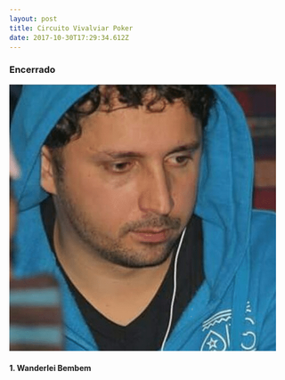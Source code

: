 ```yaml
---
layout: post
title: Circuito Vivalviar Poker
date: 2017-10-30T17:29:34.612Z
---
```

<div class="col-8">

<h3 class="center text-danger">Encerrado</h3>

<div class="team">

<div class="row">

<div class="col-md-4">

<div class="team-player">

![1. Wanderlei Bembem](/uploads/1_wanderlei_bembem.png)

<h4 class="title">1. Wanderlei Bembem</h4>

</div>

</div>

</div>

</div>

</div>

<!--<div class="col-8">

<h3>Ranking:</h3>

<table class="table table-bordered rank">

<thead>

<th>Nome</th>

<th>Pontos</th>

</thead>

<tbody>

<tr>

<td>Wanderlei Bembem</td>

<td>3965</td>

</tr>

<tr>

<td>Márcio Alexandre</td>

<td>3245</td>

</tr>

<tr>

<td>Rafael Rodrigues</td>

<td>3215</td>

</tr>

<tr>

<td>Marcelo Victor</td>

<td>3150</td>

</tr>

<tr>

<td>Luciano Ferreira</td>

<td>2995</td>

</tr>

<tr>

<td>Pedro Brito</td>

<td>2810</td>

</tr>

<tr>

<td>Maikon Hoshi</td>

<td>2790</td>

</tr>

<tr>

<td>André Caldas</td>

<td>2525</td>

</tr>

<tr>

<td>Djerson Alves</td>

<td>2430</td>

</tr>

<tr>

<td>Tiago Rocha</td>

<td>2340</td>

</tr>

<tr>

<td>Thiago Abdalla</td>

<td>2295</td>

</tr>

<tr>

<td>José Lucas</td>

<td>2165</td>

</tr>

<tr>

<td>Cleiton Ties</td>

<td>2140</td>

</tr>

<tr>

<td>Reidir de Melo</td>

<td>1970</td>

</tr>

<tr>

<td>Anderson Alves</td>

<td>1870</td>

</tr>

<tr>

<td>Renê Pereira</td>

<td>1855</td>

</tr>

<tr>

<td>Gustavo Soler</td>

<td>1830</td>

</tr>

<tr>

<td>Alexandre Fonseca</td>

<td>1800</td>

</tr>

<tr>

<td>Wesley Vieira</td>

<td>1730</td>

</tr>

<tr>

<td>Walter Crudo</td>

<td>1675</td>

</tr>

<tr>

<td>Fabiano Chumann</td>

<td>1670</td>

</tr>

<tr>

<td>Miguel Angelo</td>

<td>1610</td>

</tr>

<tr>

<td>Cláudia Villarinho</td>

<td>1490</td>

</tr>

<tr>

<td>Rodrigo Maia</td>

<td>1470</td>

</tr>

<tr>

<td>Paulo Oliveira</td>

<td>1460</td>

</tr>

<tr>

<td>Fábio Rödel</td>

<td>1455</td>

</tr>

<tr>

<td>Cláudio Humberto</td>

<td>1435</td>

</tr>

<tr>

<td>Erigon Wesley</td>

<td>1390</td>

</tr>

<tr>

<td>Diego Braido</td>

<td>1370</td>

</tr>

<tr>

<td>Guilherme Isac</td>

<td>1220</td>

</tr>

<tr>

<td>Miguel Bueno</td>

<td>1195</td>

</tr>

<tr>

<td>Ricardo Vales</td>

<td>1130</td>

</tr>

<tr>

<td>Daniel Santos</td>

<td>1115</td>

</tr>

<tr>

<td>Jean Pierre</td>

<td>1070</td>

</tr>

<tr>

<td>Leandro Freitas</td>

<td>1025</td>

</tr>

<tr>

<td>Jhonathan Ribeiro</td>

<td>1000</td>

</tr>

<tr>

<td>André Tavares</td>

<td>955</td>

</tr>

<tr>

<td>Jessé David</td>

<td>890</td>

</tr>

<tr>

<td>Jair Constancio</td>

<td>870</td>

</tr>

<tr>

<td>Danilo Arenales</td>

<td>800</td>

</tr>

<tr>

<td>Fábio Augusto</td>

<td>780</td>

</tr>

<tr>

<td>Álvaro Neves</td>

<td>770</td>

</tr>

<tr>

<td>Laerte Valadares</td>

<td>750</td>

</tr>

<tr>

<td>Geofran Martins</td>

<td>750</td>

</tr>

<tr>

<td>Jorge Andrade</td>

<td>730</td>

</tr>

<tr>

<td>Felipe Silva</td>

<td>720</td>

</tr>

<tr>

<td>Guilherme Ramos</td>

<td>700</td>

</tr>

<tr>

<td>Leandro Ferreira</td>

<td>700</td>

</tr>

<tr>

<td>José Pedro</td>

<td>680</td>

</tr>

<tr>

<td>Fernando Girodo</td>

<td>680</td>

</tr>

<tr>

<td>Deividi Schwendler</td>

<td>680</td>

</tr>

<tr>

<td>Maurício Garrido</td>

<td>670</td>

</tr>

<tr>

<td>Lucas Gomes</td>

<td>650</td>

</tr>

<tr>

<td>Mateus Faria</td>

<td>640</td>

</tr>

<tr>

<td>Valber Torres</td>

<td>630</td>

</tr>

<tr>

<td>Luiz Ricardo</td>

<td>620</td>

</tr>

<tr>

<td>Emanuel Fernandez</td>

<td>620</td>

</tr>

<tr>

<td>Renan Santos</td>

<td>600</td>

</tr>

<tr>

<td>Sandro Gomes</td>

<td>580</td>

</tr>

<tr>

<td>Evandro Tirelo</td>

<td>580</td>

</tr>

<tr>

<td>Roney Nascimento</td>

<td>560</td>

</tr>

<tr>

<td>Willian Yagui</td>

<td>540</td>

</tr>

<tr>

<td>Luiz Athayde</td>

<td>535</td>

</tr>

<tr>

<td>Matheus Bavilacqua</td>

<td>520</td>

</tr>

<tr>

<td>Fabrício Silva</td>

<td>515</td>

</tr>

<tr>

<td>Jorge Gomes</td>

<td>510</td>

</tr>

<tr>

<td>Lucas Freitas</td>

<td>500</td>

</tr>

<tr>

<td>Neiva Junior</td>

<td>500</td>

</tr>

<tr>

<td>Caio Papalia</td>

<td>500</td>

</tr>

<tr>

<td>Adriano Simões</td>

<td>490</td>

</tr>

<tr>

<td>George Campos</td>

<td>490</td>

</tr>

<tr>

<td>Rafael Oliveira</td>

<td>480</td>

</tr>

<tr>

<td>Vinícius Beretens</td>

<td>480</td>

</tr>

<tr>

<td>Wandernilson Pereira</td>

<td>480</td>

</tr>

<tr>

<td>Tiago Purcino</td>

<td>480</td>

</tr>

<tr>

<td>Murilo Lopes</td>

<td>470</td>

</tr>

<tr>

<td>Rafael Faria</td>

<td>470</td>

</tr>

<tr>

<td>Silas Furlane</td>

<td>460</td>

</tr>

<tr>

<td>Billa Pires</td>

<td>450</td>

</tr>

<tr>

<td>Cristiano Alves</td>

<td>445</td>

</tr>

<tr>

<td>Lauriê Tournier</td>

<td>440</td>

</tr>

<tr>

<td>Anibal Espinoza</td>

<td>440</td>

</tr>

<tr>

<td>Tiago Turini</td>

<td>420</td>

</tr>

<tr>

<td>Vagner Nunes</td>

<td>420</td>

</tr>

<tr>

<td>Robson Vieira</td>

<td>420</td>

</tr>

<tr>

<td>Alexandre Batista</td>

<td>420</td>

</tr>

<tr>

<td>Rafael Pandolfo</td>

<td>410</td>

</tr>

<tr>

<td>ítalo Yuri</td>

<td>400</td>

</tr>

<tr>

<td>Fernando Felito</td>

<td>390</td>

</tr>

<tr>

<td>Pablo Rey</td>

<td>390</td>

</tr>

<tr>

<td>Ricardo Mendes</td>

<td>390</td>

</tr>

<tr>

<td>Wagner Moreira</td>

<td>360</td>

</tr>

<tr>

<td>Cunha Neto</td>

<td>350</td>

</tr>

<tr>

<td>Gabriel Abud</td>

<td>350</td>

</tr>

<tr>

<td>Leonardo Guimarães</td>

<td>340</td>

</tr>

<tr>

<td>Gabriel Rigon</td>

<td>330</td>

</tr>

<tr>

<td>Ronaldo Mansur</td>

<td>330</td>

</tr>

<tr>

<td>Matheus Bacellar</td>

<td>330</td>

</tr>

<tr>

<td>Paulo Rodrigo</td>

<td>320</td>

</tr>

<tr>

<td>João Victor</td>

<td>310</td>

</tr>

<tr>

<td>Poker Mundial</td>

<td>310</td>

</tr>

<tr>

<td>Thesco Silva</td>

<td>310</td>

</tr>

<tr>

<td>Luann Fylippe</td>

<td>310</td>

</tr>

<tr>

<td>Hewerton Castilho</td>

<td>300</td>

</tr>

<tr>

<td>Emerson Souza</td>

<td>290</td>

</tr>

<tr>

<td>Michel Henrique</td>

<td>290</td>

</tr>

<tr>

<td>Wesley Bisineli</td>

<td>290</td>

</tr>

<tr>

<td>Renan Brumatti</td>

<td>290</td>

</tr>

<tr>

<td>Alex Bueno</td>

<td>290</td>

</tr>

<tr>

<td>Thiago Sandoval</td>

<td>260</td>

</tr>

<tr>

<td>Marcos Simões</td>

<td>250</td>

</tr>

<tr>

<td>Mario Ruy</td>

<td>250</td>

</tr>

<tr>

<td>Fernando Araújo</td>

<td>250</td>

</tr>

<tr>

<td>Renan Souza</td>

<td>250</td>

</tr>

<tr>

<td>Duberley Garrido</td>

<td>240</td>

</tr>

<tr>

<td>Francisco Nogueira</td>

<td>240</td>

</tr>

<tr>

<td>João Eduardo</td>

<td>230</td>

</tr>

<tr>

<td>Fernando Souza</td>

<td>220</td>

</tr>

<tr>

<td>Nilson Ribeiro</td>

<td>220</td>

</tr>

<tr>

<td>Leonardo Leal</td>

<td>220</td>

</tr>

<tr>

<td>Lucas Silva</td>

<td>210</td>

</tr>

<tr>

<td>Rosielle Torres</td>

<td>210</td>

</tr>

<tr>

<td>Vinícius Lima</td>

<td>210</td>

</tr>

<tr>

<td>Raílson Mendes</td>

<td>210</td>

</tr>

<tr>

<td>Bruno Batistela</td>

<td>200</td>

</tr>

<tr>

<td>Luiz Kliens</td>

<td>200</td>

</tr>

<tr>

<td>George Panciere</td>

<td>190</td>

</tr>

<tr>

<td>Marcos Paulo</td>

<td>190</td>

</tr>

<tr>

<td>Carlos Campos</td>

<td>190</td>

</tr>

<tr>

<td>Bebeto Altoé</td>

<td>190</td>

</tr>

<tr>

<td>Fabiana Oliveira</td>

<td>180</td>

</tr>

<tr>

<td>Anderson Luiz</td>

<td>180</td>

</tr>

<tr>

<td>Tamara Khouri</td>

<td>170</td>

</tr>

<tr>

<td>José Roberto</td>

<td>170</td>

</tr>

<tr>

<td>Bruno Morita</td>

<td>160</td>

</tr>

<tr>

<td>Régis Cypriano</td>

<td>160</td>

</tr>

<tr>

<td>Hamilton Borges</td>

<td>160</td>

</tr>

<tr>

<td>Lucas Carrero</td>

<td>160</td>

</tr>

<tr>

<td>Frank Mineiro</td>

<td>150</td>

</tr>

<tr>

<td>Rafael Cunha</td>

<td>130</td>

</tr>

<tr>

<td>Alan Paixão</td>

<td>130</td>

</tr>

<tr>

<td>Maurício Santos</td>

<td>130</td>

</tr>

<tr>

<td>Ystanrley José</td>

<td>120</td>

</tr>

<tr>

<td>Hugo Mendes</td>

<td>120</td>

</tr>

<tr>

<td>Edson Mastaioshi</td>

<td>120</td>

</tr>

<tr>

<td>Altair Moraes</td>

<td>120</td>

</tr>

<tr>

<td>Jeferson Cussolim</td>

<td>110</td>

</tr>

<tr>

<td>Armando Sbrissa</td>

<td>110</td>

</tr>

<tr>

<td>Guilherme Pinho</td>

<td>110</td>

</tr>

<tr>

<td>Bruno Matos</td>

<td>100</td>

</tr>

<tr>

<td>David Guilherme</td>

<td>100</td>

</tr>

<tr>

<td>Thiago José</td>

<td>100</td>

</tr>

<tr>

<td>Mayara Franciely</td>

<td>90</td>

</tr>

<tr>

<td>Éverson Nascimento</td>

<td>90</td>

</tr>

<tr>

<td>Frederico Fontana</td>

<td>90</td>

</tr>

<tr>

<td>Marcelo Zortea</td>

<td>80</td>

</tr>

<tr>

<td>Cledson Teixeira</td>

<td>70</td>

</tr>

<tr>

<td>Rogério Schneider</td>

<td>60</td>

</tr>

<tr>

<td>Igor Brito</td>

<td>60</td>

</tr>

<tr>

<td>Ramon Fonseca</td>

<td>50</td>

</tr>

<tr>

<td>Alexandre Faria</td>

<td>50</td>

</tr>

<tr>

<td>Hitalo Azine</td>

<td>50</td>

</tr>

<tr>

<td>Gregory Closs</td>

<td>40</td>

</tr>

<tr>

<td>Kaio Felipe</td>

<td>40</td>

</tr>

<tr>

<td>Junior Porcari</td>

<td>30</td>

</tr>

<tr>

<td>Bruno Soares</td>

<td>30</td>

</tr>

<tr>

<td>Alcione Barião</td>

<td>20</td>

</tr>

<tr>

<td>Filipe Santos</td>

<td>20</td>

</tr>

<tr>

<td>Adriano Zucolotto</td>

<td>10</td>

</tr>

</tbody>

</table>

</div>-->
